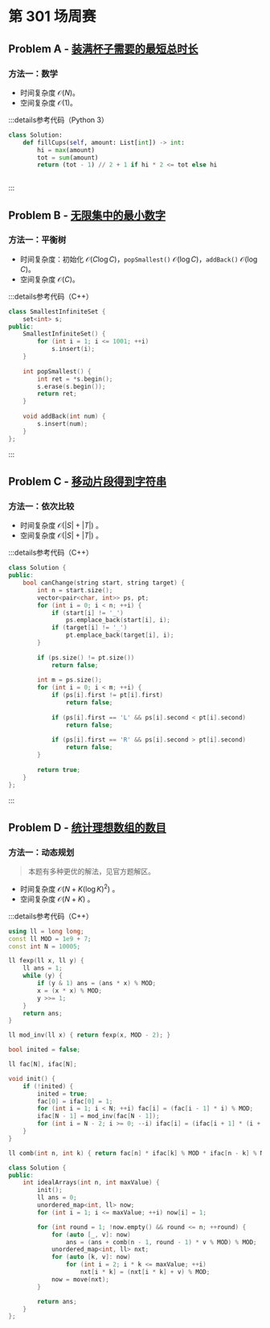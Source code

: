 # 第 301 场周赛

## Problem A - [装满杯子需要的最短总时长](https://leetcode.cn/problems/minimum-amount-of-time-to-fill-cups/)

### 方法一：数学

- 时间复杂度 $\mathcal{O}(N)$。
- 空间复杂度 $\mathcal{O}(1)$。

:::details参考代码（Python 3）

```python
class Solution:
    def fillCups(self, amount: List[int]) -> int:
        hi = max(amount)
        tot = sum(amount)
        return (tot - 1) // 2 + 1 if hi * 2 <= tot else hi
        
```

:::

## Problem B - [无限集中的最小数字](https://leetcode.cn/problems/smallest-number-in-infinite-set/)

### 方法一：平衡树

- 时间复杂度：初始化 $\mathcal{O}(C\log C)$，`popSmallest()` $\mathcal{O}(\log C)$，`addBack()` $\mathcal{O}(\log C)$。
- 空间复杂度 $\mathcal{O}(C)$。

:::details参考代码（C++）

```cpp
class SmallestInfiniteSet {
    set<int> s;
public:
    SmallestInfiniteSet() {
        for (int i = 1; i <= 1001; ++i)
            s.insert(i);
    }
    
    int popSmallest() {
        int ret = *s.begin();
        s.erase(s.begin());
        return ret;
    }
    
    void addBack(int num) {
        s.insert(num);
    }
};

```

:::

## Problem C - [移动片段得到字符串](https://leetcode.cn/problems/move-pieces-to-obtain-a-string/)

### 方法一：依次比较

- 时间复杂度 $\mathcal{O}(|S|+|T|)$ 。
- 空间复杂度 $\mathcal{O}(|S|+|T|)$ 。

:::details参考代码（C++）

```cpp
class Solution {
public:
    bool canChange(string start, string target) {
        int n = start.size();
        vector<pair<char, int>> ps, pt;
        for (int i = 0; i < n; ++i) {
            if (start[i] != '_')
                ps.emplace_back(start[i], i);
            if (target[i] != '_')
                pt.emplace_back(target[i], i);
        }
        
        if (ps.size() != pt.size())
            return false;
        
        int m = ps.size();
        for (int i = 0; i < m; ++i) {
            if (ps[i].first != pt[i].first)
                return false;
            
            if (ps[i].first == 'L' && ps[i].second < pt[i].second)
                return false;
            
            if (ps[i].first == 'R' && ps[i].second > pt[i].second)
                return false;
        }
        
        return true;
    }
};
```

:::

## Problem D - [统计理想数组的数目](https://leetcode.cn/problems/count-the-number-of-ideal-arrays/)

### 方法一：动态规划

> 本题有多种更优的解法，见官方题解区。

- 时间复杂度 $\mathcal{O}(N+K(\log K)^2)$ 。
- 空间复杂度 $\mathcal{O}(N+K)$ 。

:::details参考代码（C++）

```cpp
using ll = long long;
const ll MOD = 1e9 + 7;
const int N = 10005;

ll fexp(ll x, ll y) {
    ll ans = 1;
    while (y) {
        if (y & 1) ans = (ans * x) % MOD;
        x = (x * x) % MOD;
        y >>= 1;
    }
    return ans;
}

ll mod_inv(ll x) { return fexp(x, MOD - 2); }

bool inited = false;

ll fac[N], ifac[N];

void init() {
    if (!inited) {
        inited = true;
        fac[0] = ifac[0] = 1;
        for (int i = 1; i < N; ++i) fac[i] = (fac[i - 1] * i) % MOD;
        ifac[N - 1] = mod_inv(fac[N - 1]);
        for (int i = N - 2; i >= 0; --i) ifac[i] = (ifac[i + 1] * (i + 1)) % MOD;
    }
}

ll comb(int n, int k) { return fac[n] * ifac[k] % MOD * ifac[n - k] % MOD; }

class Solution {
public:
    int idealArrays(int n, int maxValue) {
        init();
        ll ans = 0;
        unordered_map<int, ll> now;
        for (int i = 1; i <= maxValue; ++i) now[i] = 1;

        for (int round = 1; !now.empty() && round <= n; ++round) {
            for (auto [_, v]: now)
                ans = (ans + comb(n - 1, round - 1) * v % MOD) % MOD;
            unordered_map<int, ll> nxt;
            for (auto [k, v]: now)
                for (int i = 2; i * k <= maxValue; ++i)
                    nxt[i * k] = (nxt[i * k] + v) % MOD;
            now = move(nxt);
        }

        return ans;
    }
};
```
